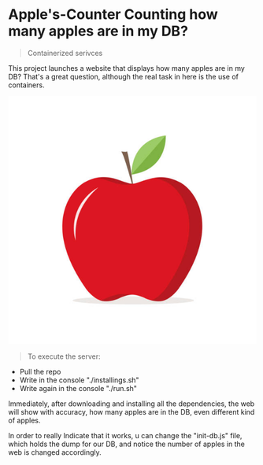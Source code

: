 Apple's-Counter
Counting how many apples are in my DB?
===

> Containerized serivces

This project launches a website that displays how many apples are in my DB?
That's a great question, although the real task in here is the use of containers.


![Alt text](apple.jpg)


> To execute the server:
- Pull the repo
- Write in the console "./installings.sh"
- Write again in the console "./run.sh"


Immediately, after downloading and installing all the dependencies, the web will show with accuracy, how many apples are in the DB,
even different kind of apples.


In order to really Indicate that it works, u can change the "init-db.js" file, which holds the dump for our DB, and notice the number of apples
in the web is changed accordingly.

